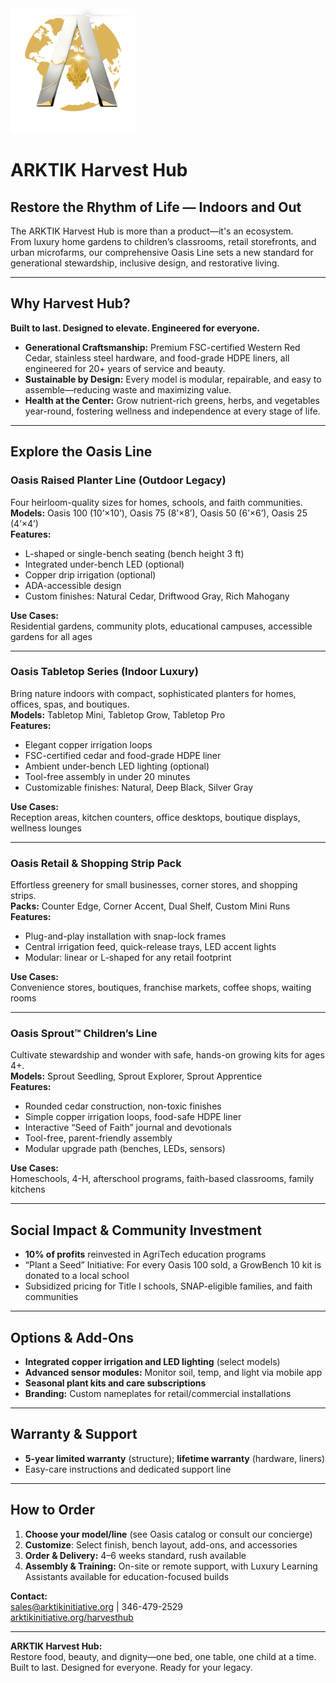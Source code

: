 <img src="../../assets/ARKTIK%20Logo.png" alt="ARKTIK Logo" width="200">

# ARKTIK Harvest Hub

## Restore the Rhythm of Life — Indoors and Out

The ARKTIK Harvest Hub is more than a product—it's an ecosystem.  
From luxury home gardens to children’s classrooms, retail storefronts, and urban microfarms, our comprehensive Oasis Line sets a new standard for generational stewardship, inclusive design, and restorative living.

---

## Why Harvest Hub?  
**Built to last. Designed to elevate. Engineered for everyone.**

- **Generational Craftsmanship:** Premium FSC-certified Western Red Cedar, stainless steel hardware, and food-grade HDPE liners, all engineered for 20+ years of service and beauty.
- **Sustainable by Design:** Every model is modular, repairable, and easy to assemble—reducing waste and maximizing value.
- **Health at the Center:** Grow nutrient-rich greens, herbs, and vegetables year-round, fostering wellness and independence at every stage of life.

---

## Explore the Oasis Line

### **Oasis Raised Planter Line (Outdoor Legacy)**
Four heirloom-quality sizes for homes, schools, and faith communities.  
**Models:** Oasis 100 (10’×10’), Oasis 75 (8’×8’), Oasis 50 (6’×6’), Oasis 25 (4’×4’)  
**Features:**  
- L-shaped or single-bench seating (bench height 3 ft)
- Integrated under-bench LED (optional)
- Copper drip irrigation (optional)
- ADA-accessible design
- Custom finishes: Natural Cedar, Driftwood Gray, Rich Mahogany

**Use Cases:**  
Residential gardens, community plots, educational campuses, accessible gardens for all ages

---

### **Oasis Tabletop Series (Indoor Luxury)**
Bring nature indoors with compact, sophisticated planters for homes, offices, spas, and boutiques.  
**Models:** Tabletop Mini, Tabletop Grow, Tabletop Pro  
**Features:**  
- Elegant copper irrigation loops
- FSC-certified cedar and food-grade HDPE liner
- Ambient under-bench LED lighting (optional)
- Tool-free assembly in under 20 minutes
- Customizable finishes: Natural, Deep Black, Silver Gray

**Use Cases:**  
Reception areas, kitchen counters, office desktops, boutique displays, wellness lounges

---

### **Oasis Retail & Shopping Strip Pack**
Effortless greenery for small businesses, corner stores, and shopping strips.  
**Packs:** Counter Edge, Corner Accent, Dual Shelf, Custom Mini Runs  
**Features:**  
- Plug-and-play installation with snap-lock frames
- Central irrigation feed, quick-release trays, LED accent lights
- Modular: linear or L-shaped for any retail footprint

**Use Cases:**  
Convenience stores, boutiques, franchise markets, coffee shops, waiting rooms

---

### **Oasis Sprout™ Children’s Line**
Cultivate stewardship and wonder with safe, hands-on growing kits for ages 4+.  
**Models:** Sprout Seedling, Sprout Explorer, Sprout Apprentice  
**Features:**  
- Rounded cedar construction, non-toxic finishes
- Simple copper irrigation loops, food-safe HDPE liner
- Interactive “Seed of Faith” journal and devotionals
- Tool-free, parent-friendly assembly
- Modular upgrade path (benches, LEDs, sensors)

**Use Cases:**  
Homeschools, 4-H, afterschool programs, faith-based classrooms, family kitchens

---

## Social Impact & Community Investment

- **10% of profits** reinvested in AgriTech education programs
- “Plant a Seed” Initiative: For every Oasis 100 sold, a GrowBench 10 kit is donated to a local school
- Subsidized pricing for Title I schools, SNAP-eligible families, and faith communities

---

## Options & Add-Ons

- **Integrated copper irrigation and LED lighting** (select models)
- **Advanced sensor modules:** Monitor soil, temp, and light via mobile app
- **Seasonal plant kits and care subscriptions**
- **Branding:** Custom nameplates for retail/commercial installations

---

## Warranty & Support

- **5-year limited warranty** (structure); **lifetime warranty** (hardware, liners)
- Easy-care instructions and dedicated support line

---

## How to Order

1. **Choose your model/line** (see Oasis catalog or consult our concierge)
2. **Customize**: Select finish, bench layout, add-ons, and accessories
3. **Order & Delivery:** 4–6 weeks standard, rush available
4. **Assembly & Training:** On-site or remote support, with Luxury Learning Assistants available for education-focused builds

**Contact:**  
sales@arktikinitiative.org | 346-479-2529  
[arktikinitiative.org/harvesthub](https://arktikinitiative.org/harvesthub)

---

**ARKTIK Harvest Hub:**  
Restore food, beauty, and dignity—one bed, one table, one child at a time.  
Built to last. Designed for everyone. Ready for your legacy.

